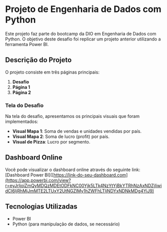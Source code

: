 # Projeto de Engenharia de Dados com Python

Este projeto faz parte do bootcamp da DIO em Engenharia de Dados com Python. O objetivo deste desafio foi replicar um projeto anterior utilizando a ferramenta Power BI.

## Descrição do Projeto

O projeto consiste em três páginas principais:

1. **Desafio**
2. **Página 1**
3. **Página 2**

### Tela do Desafio

Na tela do desafio, apresentamos os principais visuais que foram implementados:

- **Visual Mapa 1**: Soma de vendas e unidades vendidas por país.
- **Visual Mapa 2**: Soma de lucro (profit) por país.
- **Visual de Pizza**: Lucro por segmento.

## Dashboard Online

Você pode visualizar o dashboard online através do seguinte link: [Dashboard Power BI]([https://link-do-seu-dashboard.com](https://app.powerbi.com/view?r=eyJrIjoiZmQyMDQzMDEtODFkNC00Yjk5LTk4NzYtYjBkYTRhNzAxNDZjIiwidCI6IjRhMjJmMTE2LTUxY2UtNGZlMy1hZWFhLTljNDYxNDNkMDg4YiJ9)

## Tecnologias Utilizadas

- Power BI
- Python (para manipulação de dados, se necessário)


